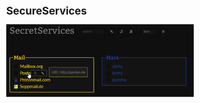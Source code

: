 # SecureServices

![SecureServicesScreenshot](assets/secureScreenshot.png "SecretServicesScreenshot")
